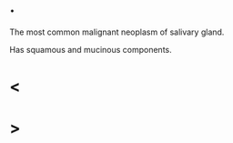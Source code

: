 # .

The most common malignant neoplasm of salivary gland.

Has squamous and mucinous components.

# <

# >
